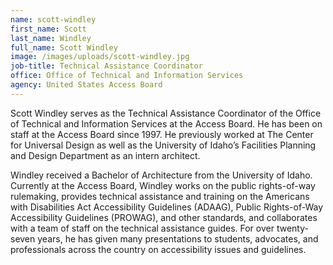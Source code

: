 ```yaml
---
name: scott-windley
first_name: Scott
last_name: Windley
full_name: Scott Windley
image: /images/uploads/scott-windley.jpg
job-title: Technical Assistance Coordinator
office: Office of Technical and Information Services
agency: United States Access Board
---
```

Scott Windley serves as the Technical Assistance Coordinator of the Office of Technical and Information Services at the Access Board. He has been on staff at the Access Board since 1997. He previously worked at The Center for Universal Design as well as the University of Idaho’s Facilities Planning and Design Department as an intern architect. 

Windley received a Bachelor of Architecture from the University of Idaho. Currently at the Access Board, Windley works on the public rights-of-way rulemaking, provides technical assistance and training on the Americans with Disabilities Act Accessibility Guidelines (ADAAG), Public Rights-of-Way Accessibility Guidelines (PROWAG), and other standards, and collaborates with a team of staff on the technical assistance guides. For over twenty-seven years, he has given many presentations to students, advocates, and professionals across the country on accessibility issues and guidelines.
